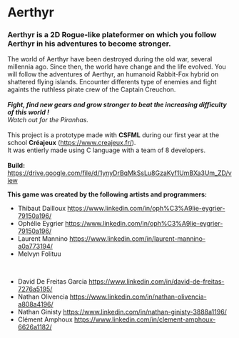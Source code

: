 # Aerthyr

### Aerthyr is a 2D Rogue-like plateformer on which you follow Aerthyr in his adventures to become stronger.

The world of Aerthyr have been destroyed during the old war, several millennia ago. Since then, the world have change and the life evolved.
You will follow the adventures of Aerthyr, an humanoid Rabbit-Fox hybrid on shattered flying islands. Encounter differents type of enemies
and fight againts the ruthless pirate crew of the Captain Creuchon.
</br></br>
<b><i>Fight, find new gears and grow stronger to beat the increasing difficulty of this world !</b></i>
</br><i>Watch out for the Piranhas.</i>
</br></br>
This project is a prototype made with <b>CSFML</b> during our first year at the school <b>Créajeux</b> (https://www.creajeux.fr/).
</br>It was entierly made using C language with a team of 8 developers.
</br></br>
<b>Build:</b> https://drive.google.com/file/d/1ynyDrBqMkSsLu8GzaKyf1UmBXa3Um_ZD/view

<b>This game was created by the following artists and programmers:</b>
* Thibaut Dailloux https://www.linkedin.com/in/oph%C3%A9lie-eygrier-79150a196/
* Ophélie Eygrier https://www.linkedin.com/in/oph%C3%A9lie-eygrier-79150a196/
* Laurent Mannino https://www.linkedin.com/in/laurent-mannino-a0a773194/
* Melvyn Folituu 
<br/>

* David De Freitas Garcia https://www.linkedin.com/in/david-de-freitas-7276a5195/
* Nathan Olivencia https://www.linkedin.com/in/nathan-olivencia-a808a4196/
* Nathan Ginisty https://www.linkedin.com/in/nathan-ginisty-3888a1196/
* Clément Amphoux https://www.linkedin.com/in/clement-amphoux-6626a1182/
